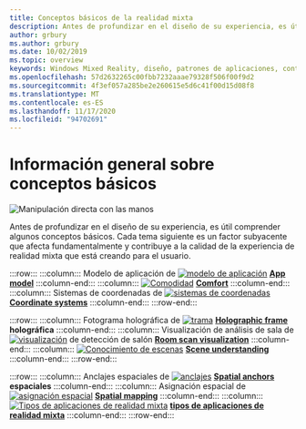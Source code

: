 ```yaml
---
title: Conceptos básicos de la realidad mixta
description: Antes de profundizar en el diseño de su experiencia, es útil comprender algunos conceptos básicos. Cada tema siguiente es un factor subyacente que afecta fundamentalmente y contribuye a la calidad de la experiencia de realidad mixta que está creando para el usuario.
author: grbury
ms.author: grbury
ms.date: 10/02/2019
ms.topic: overview
keywords: Windows Mixed Reality, diseño, patrones de aplicaciones, controles, estilo, HoloLens, interacción, elementos de la experiencia de usuario, comportamientos, bloques de creación, auriculares de realidad mixta, auriculares de la realidad mixta de Windows, auriculares de realidad virtual, HoloLens, MRTK, kit de herramientas de realidad mixta, confort, modelo de aplicación, coordenada, marco holográfica
ms.openlocfilehash: 57d2632265c00fbb7232aaae79328f506f00f9d2
ms.sourcegitcommit: 4f3ef057a285be2e260615e5d6c41f00d15d08f8
ms.translationtype: MT
ms.contentlocale: es-ES
ms.lasthandoff: 11/17/2020
ms.locfileid: "94702691"
---
```

# <a name="core-concepts-overview"></a>Información general sobre conceptos básicos

![Manipulación directa con las manos](images/05_CoreConcepts.png)


Antes de profundizar en el diseño de su experiencia, es útil comprender algunos conceptos básicos. Cada tema siguiente es un factor subyacente que afecta fundamentalmente y contribuye a la calidad de la experiencia de realidad mixta que está creando para el usuario. 

:::row:::
    :::column:::
        Modelo de aplicación de [ ![ modelo de aplicación](images/teleportation-640px.png)](app-model.md) **[App model](app-model.md)**
    :::column-end:::
    :::column:::
       [ ![ Comodidad](images/comfort-chart.PNG)](comfort.md) **[Comfort](comfort.md)**
    :::column-end:::
    :::column:::
        Sistemas de coordenadas de [ ![ sistemas de coordenadas](images/coordinate-systems.PNG)](coordinate-systems.md) **[Coordinate systems](coordinate-systems.md)**
    :::column-end:::
:::row-end:::

:::row:::
    :::column:::
        Fotograma holográfica de [ ![ trama](images/destinationmars-750px.png)](holographic-frame.md) **[Holographic frame](holographic-frame.md) holográfica**
    :::column-end:::
    :::column:::
        Visualización de análisis de sala de [ ![ visualización](images/sr-mixedworld-140429-8pm-00068-1000px.png)](room-scan-visualization.md) de detección de salón **[Room scan visualization](room-scan-visualization.md)**
    :::column-end:::
    :::column:::
        [ ![ Conocimiento de escenas](images/scene-understanding.png)](scene-understanding.md) **[Scene understanding](scene-understanding.md)**
    :::column-end:::
:::row-end:::

:::row:::
    :::column:::
        Anclajes espaciales de [ ![ anclajes](images/azurespatialanchors.jpg)](spatial-anchors.md) **[Spatial anchors](spatial-anchors.md) espaciales**
    :::column-end:::
    :::column:::
        Asignación espacial de [ ![ asignación espacial](images/surfacereconstruction.jpg)](spatial-mapping.md) **[Spatial mapping](spatial-mapping.md)**
    :::column-end:::
    :::column:::
        [ ![ Tipos de aplicaciones de realidad mixta](images/enhancedenvironmentapps-640px.jpg)](types-of-mixed-reality-apps.md) **[tipos de aplicaciones de realidad mixta](types-of-mixed-reality-apps.md)**
    :::column-end:::
:::row-end:::


<br>

<br>

